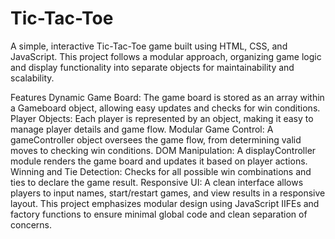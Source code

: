 # Tic-Tac-Toe

A simple, interactive Tic-Tac-Toe game built using HTML, CSS, and JavaScript. This project follows a modular approach, organizing game logic and display functionality into separate objects for maintainability and scalability.

Features
Dynamic Game Board: The game board is stored as an array within a Gameboard object, allowing easy updates and checks for win conditions.
Player Objects: Each player is represented by an object, making it easy to manage player details and game flow.
Modular Game Control: A gameController object oversees the game flow, from determining valid moves to checking win conditions.
DOM Manipulation: A displayController module renders the game board and updates it based on player actions.
Winning and Tie Detection: Checks for all possible win combinations and ties to declare the game result.
Responsive UI: A clean interface allows players to input names, start/restart games, and view results in a responsive layout.
This project emphasizes modular design using JavaScript IIFEs and factory functions to ensure minimal global code and clean separation of concerns.